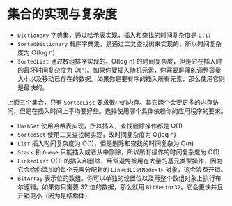 # 集合的实现与复杂度

- `Dictionary` 字典集，通过哈希表实现，插入和查找的时间复杂度是 `O(1)`
- `SortedDictionary` 有序字典集，是通过二叉查找树来实现的，所以时间复杂度为 O(log n)
- `SortedList` 通过数组排序实现的。O(log n) 的时间复杂度，但是它在插入时的最坏时间复杂度为 O(n)。如果你要插入随机元素，你需要屏藩的调整容量大小以及移动已存在的数据。如果你是要有序的插入所有元素，那么使用它则是最快的。

上面三个集合，只有 `SortedList` 要求很小的内存。其它两个会要更多的内存访问，但是在插入时间上平均要好些。选择使用哪个具体依赖你的应用程序的要求。

- `HashSet` 使用哈希表实现，所以插入，查找删除操作都是 O(1)
- `SortedSet`  使用二叉查找树实现，故时间复杂度为 O(log n)
- `List` 插入时间复杂度为 O(1)，但是删除和查找的时间复杂为 O(n)
- `Stack` 和 `Queue` 只能插入或者从中删除，所以所有操作的时间复杂度为 O(1)
- `LinkedList` O(1) 的插入和删除，经常避免被用在大量的基元类型操作，因为它会给你添加的每个元素分配新的 `LinkedListNode<T>` 对象，这会浪费开销。
- `BitArray` 表示位的数组。你可以单独的设置位以及再整个数组对象上执行布尔逻辑。如果你只需要 32 位的数据，那么就用 `BitVector32`，它会更快并且开销更小（因为是结构体）